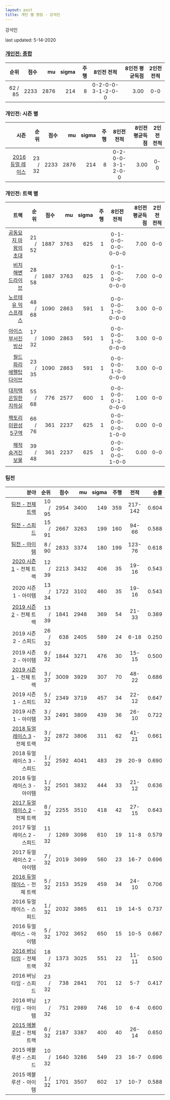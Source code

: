 ```yaml
---
layout: post
title: 개인 별 랭킹 - 강석인
---
```


강석인

last updated: 5-14-2020

### [개인전: 종합](../singles-full)

| 순위 | 점수 | mu | sigma | 주행 | 8인전 전적 | 8인전 평균득점 | 2인전 전적 |
|---:|---:|---:|---:|---:|:---:|---:|:---:|
| 62 / 85 | 2233 | 2876 | 214 | 8 | 0-2-0-0-3-1-2-0-0 | 3.00 | 0-0 |

### 개인전: 시즌 별

| 시즌 | 순위 | 점수 | mu | sigma | 주행 | 8인전 전적 | 8인전 평균득점 | 2인전 전적 |
|---:|---:|---:|---:|---:|---:|:---:|---:|:---:|
| [2016 듀얼 레이스](../singles-s2016_1) | 23 / 32 | 2233 | 2876 | 214 | 8 |  0-2-0-0-3-1-2-0-0 | 3.00 | 0-0 |

### 개인전: 트랙 별

| 트랙 | 순위 | 점수 | mu | sigma | 주행 | 8인전 전적 | 8인전 평균득점 | 2인전 전적 |
|---:|---:|---:|---:|---:|---:|:---:|---:|:---:|
| [공동묘지 마왕의 초대](../mawang) | 21 / 52 | 1887 | 3763 | 625 | 1 | 0-1-0-0-0-0-0-0-0 | 7.00 | 0-0 |
| [비치 해변 드라이브](../haebyun) | 28 / 58 | 1887 | 3763 | 625 | 1 | 0-1-0-0-0-0-0-0-0 | 7.00 | 0-0 |
| [노르테유 익스프레스](../noex) | 48 / 68 | 1090 | 2863 | 591 | 1 | 0-0-0-0-1-0-0-0-0 | 3.00 | 0-0 |
| [아이스 부서진 빙산](../boobing) | 17 / 32 | 1090 | 2863 | 591 | 1 | 0-0-0-0-1-0-0-0-0 | 3.00 | 0-0 |
| [월드 파리 에펠탑 다이브](../eifel) | 23 / 35 | 1090 | 2863 | 591 | 1 | 0-0-0-0-1-0-0-0-0 | 3.00 | 0-0 |
| [대저택 은밀한 지하실](../jeotaek) | 55 / 68 | 776 | 2577 | 600 | 1 | 0-0-0-0-0-1-0-0-0 | 1.00 | 0-0 |
| [팩토리 미완성 5구역](../district5) | 66 / 76 | 361 | 2237 | 625 | 1 | 0-0-0-0-0-0-1-0-0 | 0.00 | 0-0 |
| [해적 숨겨진 보물](../haesumbo) | 39 / 48 | 361 | 2237 | 625 | 1 | 0-0-0-0-0-0-1-0-0 | 0.00 | 0-0 |

### 팀전

| 분야 | 순위 | 점수 | mu | sigma | 주행 | 전적 | 승률 |
|---:|---:|---:|---:|---:|---:|:---:|---:|
| [팀전 - 전체 트랙](../team-full) | 10 / 95 | 2954 | 3400 | 149 | 359 | 217-142 | 0.604 |
| [팀전 - 스피드](../team-speed) | 15 / 91 | 2667 | 3263 | 199 | 160 | 94-66 | 0.588 |
| [팀전 - 아이템](../team-item) | 8 / 90 | 2833 | 3374 | 180 | 199 | 123-76 | 0.618 |
| [2020 시즌 1](../teams-t2020_1) - 전체 트랙 | 12 / 39 | 2213 | 3432 | 406 | 35 | 19-16 | 0.543 |
| 2020 시즌 1 - 아이템 | 13 / 34 | 1722 | 3102 | 460 | 35 | 19-16 | 0.543 |
| [2019 시즌 2](../teams-t2019_2) - 전체 트랙 | 13 / 39 | 1841 | 2948 | 369 | 54 | 21-33 | 0.389 |
| 2019 시즌 2 - 스피드 | 26 / 32 | 638 | 2405 | 589 | 24 | 6-18 | 0.250 |
| 2019 시즌 2 - 아이템 | 9 / 32 | 1844 | 3271 | 476 | 30 | 15-15 | 0.500 |
| [2019 시즌 1](../teams-t2019_1) - 전체 트랙 | 3 / 37 | 3009 | 3929 | 307 | 70 | 48-22 | 0.686 |
| 2019 시즌 1 - 스피드 | 5 / 32 | 2349 | 3719 | 457 | 34 | 22-12 | 0.647 |
| 2019 시즌 1 - 아이템 | 3 / 33 | 2491 | 3809 | 439 | 36 | 26-10 | 0.722 |
| [2018 듀얼 레이스 3](../teams-t2018_1) - 전체 트랙 | 3 / 32 | 2872 | 3806 | 311 | 62 | 41-21 | 0.661 |
| 2018 듀얼 레이스 3 - 스피드 | 1 / 32 | 2592 | 4041 | 483 | 29 | 20-9 | 0.690 |
| 2018 듀얼 레이스 3 - 아이템 | 1 / 32 | 2501 | 3832 | 444 | 33 | 21-12 | 0.636 |
| [2017 듀얼 레이스 2](../teams-t2017_1) - 전체 트랙 | 8 / 32 | 2255 | 3510 | 418 | 42 | 27-15 | 0.643 |
| 2017 듀얼 레이스 2 - 스피드 | 11 / 32 | 1269 | 3098 | 610 | 19 | 11-8 | 0.579 |
| 2017 듀얼 레이스 2 - 아이템 | 7 / 32 | 2019 | 3699 | 560 | 23 | 16-7 | 0.696 |
| [2016 듀얼 레이스](../teams-t2016_2) - 전체 트랙 | 5 / 32 | 2153 | 3529 | 459 | 34 | 24-10 | 0.706 |
| 2016 듀얼 레이스 - 스피드 | 1 / 32 | 2032 | 3865 | 611 | 19 | 14-5 | 0.737 |
| 2016 듀얼 레이스 - 아이템 | 5 / 32 | 1702 | 3652 | 650 | 15 | 10-5 | 0.667 |
| [2016 버닝 타임](../teams-t2016_1) - 전체 트랙 | 18 / 32 | 1373 | 3025 | 551 | 22 | 11-11 | 0.500 |
| 2016 버닝 타임 - 스피드 | 23 / 32 | 738 | 2841 | 701 | 12 | 5-7 | 0.417 |
| 2016 버닝 타임 - 아이템 | 17 / 32 | 751 | 2989 | 746 | 10 | 6-4 | 0.600 |
| [2015 에볼루션](../teams-t2015_1) - 전체 트랙 | 6 / 32 | 2187 | 3387 | 400 | 40 | 26-14 | 0.650 |
| 2015 에볼루션 - 스피드 | 10 / 32 | 1640 | 3286 | 549 | 23 | 16-7 | 0.696 |
| 2015 에볼루션 - 아이템 | 1 / 32 | 1701 | 3507 | 602 | 17 | 10-7 | 0.588 |
